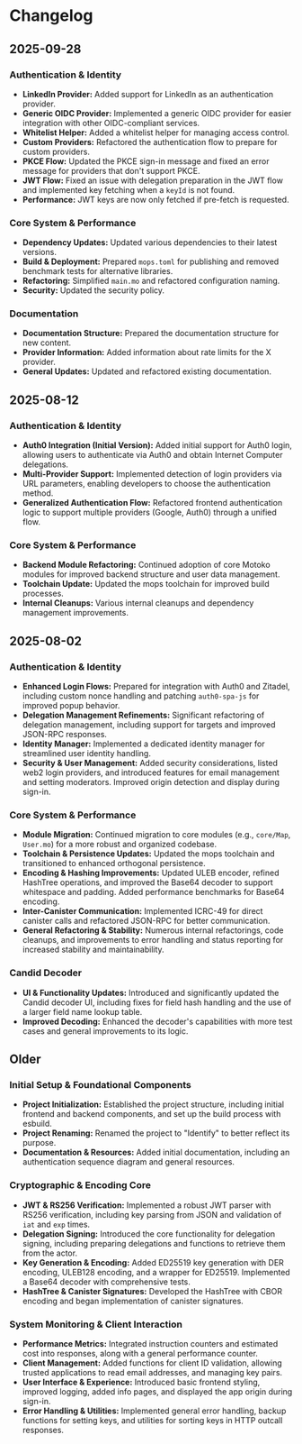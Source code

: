 # Changelog

## 2025-09-28

### Authentication & Identity
*   **LinkedIn Provider:** Added support for LinkedIn as an authentication provider.
*   **Generic OIDC Provider:** Implemented a generic OIDC provider for easier integration with other OIDC-compliant services.
*   **Whitelist Helper:** Added a whitelist helper for managing access control.
*   **Custom Providers:** Refactored the authentication flow to prepare for custom providers.
*   **PKCE Flow:** Updated the PKCE sign-in message and fixed an error message for providers that don't support PKCE.
*   **JWT Flow:** Fixed an issue with delegation preparation in the JWT flow and implemented key fetching when a `keyId` is not found.
*   **Performance:** JWT keys are now only fetched if pre-fetch is requested.

### Core System & Performance
*   **Dependency Updates:** Updated various dependencies to their latest versions.
*   **Build & Deployment:** Prepared `mops.toml` for publishing and removed benchmark tests for alternative libraries.
*   **Refactoring:** Simplified `main.mo` and refactored configuration naming.
*   **Security:** Updated the security policy.

### Documentation
*   **Documentation Structure:** Prepared the documentation structure for new content.
*   **Provider Information:** Added information about rate limits for the X provider.
*   **General Updates:** Updated and refactored existing documentation.

## 2025-08-12

### Authentication & Identity
*   **Auth0 Integration (Initial Version):** Added initial support for Auth0 login, allowing users to authenticate via Auth0 and obtain Internet Computer delegations.
*   **Multi-Provider Support:** Implemented detection of login providers via URL parameters, enabling developers to choose the authentication method.
*   **Generalized Authentication Flow:** Refactored frontend authentication logic to support multiple providers (Google, Auth0) through a unified flow.

### Core System & Performance
*   **Backend Module Refactoring:** Continued adoption of core Motoko modules for improved backend structure and user data management.
*   **Toolchain Update:** Updated the mops toolchain for improved build processes.
*   **Internal Cleanups:** Various internal cleanups and dependency management improvements.

## 2025-08-02

### Authentication & Identity
*   **Enhanced Login Flows:** Prepared for integration with Auth0 and Zitadel, including custom nonce handling and patching `auth0-spa-js` for improved popup behavior.
*   **Delegation Management Refinements:** Significant refactoring of delegation management, including support for targets and improved JSON-RPC responses.
*   **Identity Manager:** Implemented a dedicated identity manager for streamlined user identity handling.
*   **Security & User Management:** Added security considerations, listed web2 login providers, and introduced features for email management and setting moderators. Improved origin detection and display during sign-in.

### Core System & Performance
*   **Module Migration:** Continued migration to core modules (e.g., `core/Map`, `User.mo`) for a more robust and organized codebase.
*   **Toolchain & Persistence Updates:** Updated the mops toolchain and transitioned to enhanced orthogonal persistence.
*   **Encoding & Hashing Improvements:** Updated ULEB encoder, refined HashTree operations, and improved the Base64 decoder to support whitespace and padding. Added performance benchmarks for Base64 encoding.
*   **Inter-Canister Communication:** Implemented ICRC-49 for direct canister calls and refactored JSON-RPC for better communication.
*   **General Refactoring & Stability:** Numerous internal refactorings, code cleanups, and improvements to error handling and status reporting for increased stability and maintainability.

### Candid Decoder
*   **UI & Functionality Updates:** Introduced and significantly updated the Candid decoder UI, including fixes for field hash handling and the use of a larger field name lookup table.
*   **Improved Decoding:** Enhanced the decoder's capabilities with more test cases and general improvements to its logic.

## Older

### Initial Setup & Foundational Components
*   **Project Initialization:** Established the project structure, including initial frontend and backend components, and set up the build process with esbuild.
*   **Project Renaming:** Renamed the project to "Identify" to better reflect its purpose.
*   **Documentation & Resources:** Added initial documentation, including an authentication sequence diagram and general resources.

### Cryptographic & Encoding Core
*   **JWT & RS256 Verification:** Implemented a robust JWT parser with RS256 verification, including key parsing from JSON and validation of `iat` and `exp` times.
*   **Delegation Signing:** Introduced the core functionality for delegation signing, including preparing delegations and functions to retrieve them from the actor.
*   **Key Generation & Encoding:** Added ED25519 key generation with DER encoding, ULEB128 encoding, and a wrapper for ED25519. Implemented a Base64 decoder with comprehensive tests.
*   **HashTree & Canister Signatures:** Developed the HashTree with CBOR encoding and began implementation of canister signatures.

### System Monitoring & Client Interaction
*   **Performance Metrics:** Integrated instruction counters and estimated cost into responses, along with a general performance counter.
*   **Client Management:** Added functions for client ID validation, allowing trusted applications to read email addresses, and managing key pairs.
*   **User Interface & Experience:** Introduced basic frontend styling, improved logging, added info pages, and displayed the app origin during sign-in.
*   **Error Handling & Utilities:** Implemented general error handling, backup functions for setting keys, and utilities for sorting keys in HTTP outcall responses.

